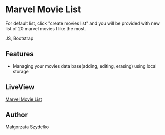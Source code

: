# Marvel Movie List

For default list, click "create movies list" and you will be provided with new list of 20 marvel movies I like the most.

JS, Bootstrap

## Features

* Managing your movies data base(adding, editing, erasing) using local storage

## LiveView

[Marvel Movie List](http://m.szydelko.eu/)

## Author

Małgorzata Szydełko
